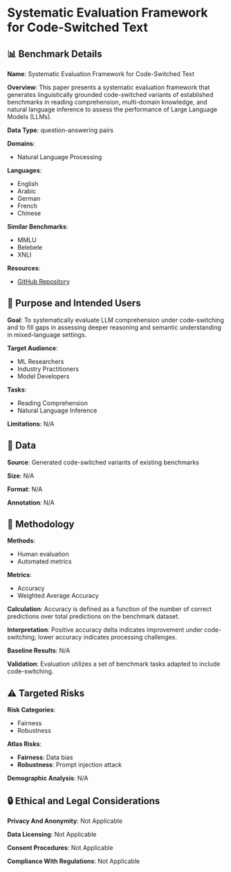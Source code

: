 # Systematic Evaluation Framework for Code-Switched Text

## 📊 Benchmark Details

**Name**: Systematic Evaluation Framework for Code-Switched Text

**Overview**: This paper presents a systematic evaluation framework that generates linguistically grounded code-switched variants of established benchmarks in reading comprehension, multi-domain knowledge, and natural language inference to assess the performance of Large Language Models (LLMs).

**Data Type**: question-answering pairs

**Domains**:
- Natural Language Processing

**Languages**:
- English
- Arabic
- German
- French
- Chinese

**Similar Benchmarks**:
- MMLU
- Belebele
- XNLI

**Resources**:
- [GitHub Repository](https://github.com/amr-mohamedd/Lost-in-the-Mix.git)

## 🎯 Purpose and Intended Users

**Goal**: To systematically evaluate LLM comprehension under code-switching and to fill gaps in assessing deeper reasoning and semantic understanding in mixed-language settings.

**Target Audience**:
- ML Researchers
- Industry Practitioners
- Model Developers

**Tasks**:
- Reading Comprehension
- Natural Language Inference

**Limitations**: N/A

## 💾 Data

**Source**: Generated code-switched variants of existing benchmarks

**Size**: N/A

**Format**: N/A

**Annotation**: N/A

## 🔬 Methodology

**Methods**:
- Human evaluation
- Automated metrics

**Metrics**:
- Accuracy
- Weighted Average Accuracy

**Calculation**: Accuracy is defined as a function of the number of correct predictions over total predictions on the benchmark dataset.

**Interpretation**: Positive accuracy delta indicates improvement under code-switching; lower accuracy indicates processing challenges.

**Baseline Results**: N/A

**Validation**: Evaluation utilizes a set of benchmark tasks adapted to include code-switching.

## ⚠️ Targeted Risks

**Risk Categories**:
- Fairness
- Robustness

**Atlas Risks**:
- **Fairness**: Data bias
- **Robustness**: Prompt injection attack

**Demographic Analysis**: N/A

## 🔒 Ethical and Legal Considerations

**Privacy And Anonymity**: Not Applicable

**Data Licensing**: Not Applicable

**Consent Procedures**: Not Applicable

**Compliance With Regulations**: Not Applicable
